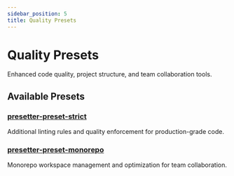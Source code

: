 ```yaml
---
sidebar_position: 5
title: Quality Presets
---
```


# Quality Presets

Enhanced code quality, project structure, and team collaboration tools.

## Available Presets

### [presetter-preset-strict](./strict)
Additional linting rules and quality enforcement for production-grade code.

### [presetter-preset-monorepo](./monorepo)
Monorepo workspace management and optimization for team collaboration.
